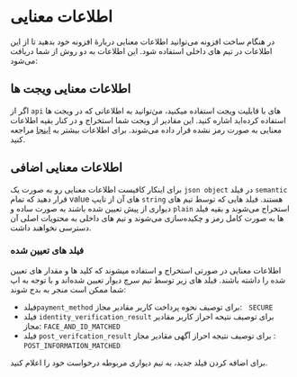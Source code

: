 # اطلاعات معنایی

در هنگام ساخت افزونه می‌‌توانید اطلاعات معنایی دربارهٔ افزونه خود بدهید تا از این اطلاعات در تیم های داخلی استفاده شود.
این اطلاعات به دو روش از شما دریافت می‌شود:
## اطلاعات معنایی ویجت ها
اگر از `api` های با قابلیت ویجت استفاده میکنید، می‌ٰتوانید به اطلاعاتی که در ویجت ها استفاده کرده‌اید اشاره کنید. این مقادیر از ویجت شما استخراج و در کنار بقیه اطلاعات معنایی به صورت رمز نشده قرار داده می‌شوند.
برای اطلاعات بیشتر به [اینجا](/widgets#%D8%A7%D8%B7%D9%84%D8%A7%D8%B9%D8%A7%D8%AA-%D9%85%D8%B9%D9%86%D8%A7%DB%8C%DB%8C-%D9%88%DB%8C%D8%AC%D8%AA%DB%8C) مراجعه کنید.

## اطلاعات معنایی اضافی
برای اینکار کافیست اطلاعات معنایی رو به صورت یک ‍`json object` در فیلد `semantic` قرار دهید که تمام value های آن از تایپ `string` هستند. فیلد هایی که توسط تیم های دیواری از پیش تعیین شده باشند به صورت ساده و `plain` استخراج می‌شوند و بقیه فیلد ها به صورت کامل رمز و چکید‌ه‌سازی می‌شوند و تیم های داخلی به محتویات اصلی آن دسترسی نخواهند داشت.

### فیلد های تعیین شده

اطلاعات معنایی در صورتی استخراج و استفاده میشوند که کلید ها و مقدار های تعیین  شده را داشته باشند.
فیلد های زیر توسط تیم سرچ دیوار تعیین شده‌اند و با توجه به اپ شما ممکن است منجر به بدج شوند:
- فیلد`payment_method` برای توصیف نحوه پرداخت کاربر مقادیر مجاز: ‍ ‍‍‍‍   `SECURE`
- فیلد `identity_verification_result` برای توصیف نتیحه احراز کاربر مقادیر مجاز: `FACE_AND_ID_MATCHED`
- فیلد `post_verifcation_result` برای توصیف نتیجه احراز آگهی مقادیر مجاز : `POST_INFORMATION_MATCHED`

برای اضافه کردن فیلد جدید، به تیم دیواری مربوطه درخواست خود را اعلام کنید.
